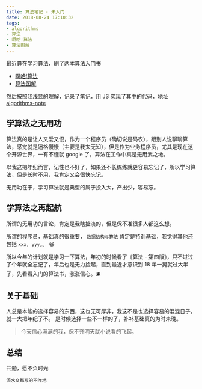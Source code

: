 ```yaml
---
title: 算法笔记 - 未入门
date: 2018-08-24 17:10:32
tags:
- algorithms
- 算法
- 啊哈!算法
- 算法图解
---
```


最近算在学习算法，刷了两本算法入门书  
- [啊哈!算法](https://book.douban.com/subject/25894685/)    
- [算法图解](https://book.douban.com/subject/26979890/)    

然后按照我浅显的理解，记录了笔记，用 JS 实现了其中的代码，[地址 algorithms-note ](https://github.com/dryyun/algorithms-note)  

<!-- more --> 

## 学算法之无用功  

算法真的是让人又爱又恨，作为一个程序员（确切说是码农），跟别人说聊聊算法，感觉就是逼格慢慢（主要是我太无知），但是作为业务程序员，尤其是现在这个开源世界，一有不懂就 google 了，算法在工作中真是无用武之地。  

以我这把年纪而言，记性也不好了，如果还不长练练就更容易忘记了，所以学习算法，但是长时不用，我肯定又会很快忘记。  

无用功在于，学习算法就是典型的属于投入大，产出少，容易忘。   

## 学算法之再起航 

所谓的无用功的言论，肯定是我瞎扯淡的，但是保不准很多人都这么想。  

所谓的程序员，基础真的很重要， `数据结构与算法` 肯定是特别基础，我觉得其他还包括 `xxx`，`yyy`。。 😆    

所以今年的计划就是学习一下算法，年初的时候看了《算法 - 第四版》，只不过过了个年就全忘记了，年后也是无力捡起，直到最近才意识到 18 年一晃就过大半了，先看看入门的算法书，涨涨信心。⛽️     

## 关于基础

人总是本能的选择容易的东西，这也无可厚非，我这不是也选择容易的混混日子，就一大把年纪了不。
是时候选择一些不一样的了，补补基础真的为时未晚。

> 今天信心满满的我，保不齐明天就小说看的飞起。  

## 总结

共勉，愿不负时光  

`流水文都写的不咋地`  

